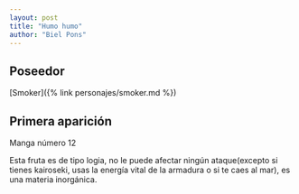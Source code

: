 ```yaml
---
layout: post
title: "Humo humo"
author: "Biel Pons"
---
```


## Poseedor

[Smoker]({% link personajes/smoker.md %})

## Primera aparición

Manga número 12

Esta fruta es de tipo logia, no le puede afectar ningún ataque(excepto si tienes kairoseki, usas la energía vital de la armadura o si te caes al mar), es una materia inorgánica.